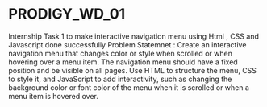 # PRODIGY_WD_01
Internship Task 1  to make interactive navigation menu using Html , CSS and Javascript done successfully
Problem Statemnet : 
Create an interactive navigation menu that changes color or style when scrolled or when hovering over a menu item. The navigation menu should have a fixed position and be visible on all pages. Use HTML to structure the menu, CSS to style it, and JavaScript to add interactivity, such as changing the background color or font color of the menu when it is scrolled or when a menu item is hovered over. 
